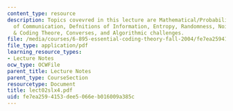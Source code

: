 ```yaml
---
content_type: resource
description: Topics covevred in this lecture are Mathematical/Probabilistic Model
  of Communication, Defnitions of Information, Entropy, Randomness, Noiseless Channel
  & Coding Theore, Converses, and Algorithmic challenges.
file: /media/courses/6-895-essential-coding-theory-fall-2004/fe7ea2594153dee5066eb016009a385c_lect02slx4.pdf
file_type: application/pdf
learning_resource_types:
- Lecture Notes
ocw_type: OCWFile
parent_title: Lecture Notes
parent_type: CourseSection
resourcetype: Document
title: lect02slx4.pdf
uid: fe7ea259-4153-dee5-066e-b016009a385c
---
```

